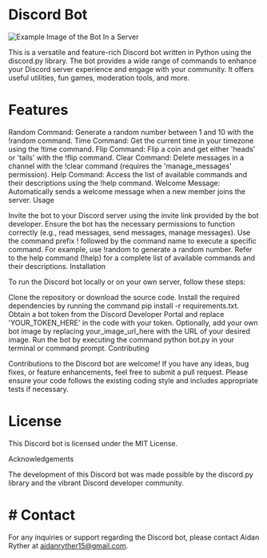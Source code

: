 # Discord Bot
![Example Image of the Bot In a Server](Bot/photo/exampleImage.png)



This is a versatile and feature-rich Discord bot written in Python using the discord.py library. The bot provides a wide range of commands to enhance your Discord server experience and engage with your community. It offers useful utilities, fun games, moderation tools, and more.

# Features

Random Command: Generate a random number between 1 and 10 with the !random command.
Time Command: Get the current time in your timezone using the !time command.
Flip Command: Flip a coin and get either 'heads' or 'tails' with the !flip command.
Clear Command: Delete messages in a channel with the !clear command (requires the 'manage_messages' permission).
Help Command: Access the list of available commands and their descriptions using the !help command.
Welcome Message: Automatically sends a welcome message when a new member joins the server.
Usage

Invite the bot to your Discord server using the invite link provided by the bot developer.
Ensure the bot has the necessary permissions to function correctly (e.g., read messages, send messages, manage messages).
Use the command prefix ! followed by the command name to execute a specific command. For example, use !random to generate a random number.
Refer to the help command (!help) for a complete list of available commands and their descriptions.
Installation

To run the Discord bot locally or on your own server, follow these steps:

Clone the repository or download the source code.
Install the required dependencies by running the command pip install -r requirements.txt.
Obtain a bot token from the Discord Developer Portal and replace 'YOUR_TOKEN_HERE' in the code with your token.
Optionally, add your own bot image by replacing your_image_url_here with the URL of your desired image.
Run the bot by executing the command python bot.py in your terminal or command prompt.
Contributing

Contributions to the Discord bot are welcome! If you have any ideas, bug fixes, or feature enhancements, feel free to submit a pull request. Please ensure your code follows the existing coding style and includes appropriate tests if necessary.

# License

This Discord bot is licensed under the MIT License.

Acknowledgements

The development of this Discord bot was made possible by the discord.py library and the vibrant Discord developer community.

# # Contact

For any inquiries or support regarding the Discord bot, please contact Aidan Ryther at aidanryther15@gmail.com.
